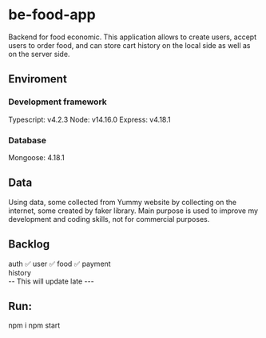 # be-food-app
Backend for food economic. This application allows to create users, accept users to order food, and can store cart history on the local side as well as on the server side.

## Enviroment

### Development framework
Typescript: v4.2.3
Node: v14.16.0
Express: v4.18.1

### Database 
Mongoose: 4.18.1

## Data
Using data, some collected from Yummy website by collecting on the internet, some created by faker library. Main purpose is used to improve my development and coding skills, not for commercial purposes.  

## Backlog
auth                ✅
user                ✅
food                ✅
payment             
history             
-- This will update late ---

## Run:
npm i
npm start
